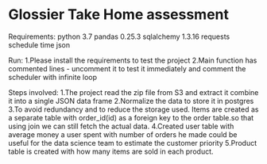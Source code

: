 # Glossier Take Home assessment 
Requirements:
    python 3.7
    pandas 0.25.3
    sqlalchemy 1.3.16
    requests
    schedule
    time
    json

Run:
1.Please install the requirements to test the project
2.Main function has commented lines - uncomment it to test it immediately and comment the scheduler with infinite loop

Steps involved:
1.The project read the zip file from S3 and extract it combine it into a single JSON data frame
2.Normalize the data to store it in postgres
3.To avoid redundancy and to reduce the storage used. Items are created as a separate table with order_id(id) as a 
  foreign key to the order table.so that using join we can still fetch the actual data.
4.Created user table with average money a user spent with number of orders he made could be useful for the data science 
  team to estimate the customer priority
5.Product table is created with how many items are sold in each product.
